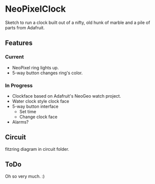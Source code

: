 # NeoPixelClock

Sketch to run a clock built out of a nifty, old hunk of marble and a pile of parts from Adafruit.

## Features

### Current

* NeoPixel ring lights up.
* 5-way button changes ring's color.

### In Progress

* Clockface based on Adafruit's NeoGeo watch project.
* Water clock style clock face
* 5-way button interface
  * Set time
  * Change clock face
* Alarms?

## Circuit

fitzring diagram in circuit folder.

## ToDo

Oh so very much. :)